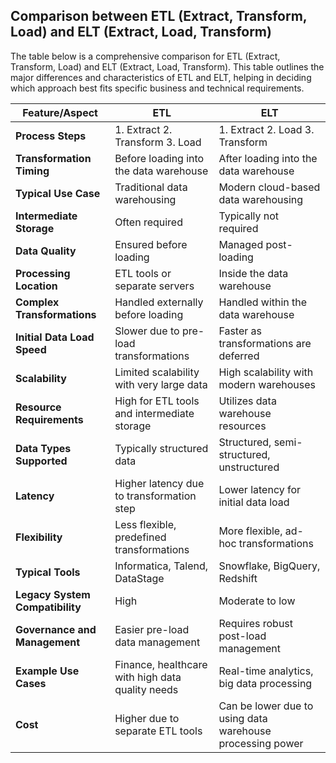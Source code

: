 ## Comparison between ETL (Extract, Transform, Load) and ELT (Extract, Load, Transform)


The table below is a comprehensive comparison for ETL (Extract, Transform, Load) and ELT (Extract, Load, Transform). This table outlines the major differences and characteristics of ETL and ELT, helping in deciding which approach best fits specific business and technical requirements.

| Feature/Aspect                  | ETL                                        | ELT                                        |
|---------------------------------|--------------------------------------------|--------------------------------------------|
| **Process Steps**               | 1. Extract  2. Transform  3. Load          | 1. Extract  2. Load  3. Transform          |
| **Transformation Timing**       | Before loading into the data warehouse     | After loading into the data warehouse      |
| **Typical Use Case**            | Traditional data warehousing               | Modern cloud-based data warehousing        |
| **Intermediate Storage**        | Often required                             | Typically not required                     |
| **Data Quality**                | Ensured before loading                     | Managed post-loading                       |
| **Processing Location**         | ETL tools or separate servers              | Inside the data warehouse                  |
| **Complex Transformations**     | Handled externally before loading          | Handled within the data warehouse          |
| **Initial Data Load Speed**     | Slower due to pre-load transformations     | Faster as transformations are deferred     |
| **Scalability**                 | Limited scalability with very large data   | High scalability with modern warehouses    |
| **Resource Requirements**       | High for ETL tools and intermediate storage| Utilizes data warehouse resources          |
| **Data Types Supported**        | Typically structured data                  | Structured, semi-structured, unstructured  |
| **Latency**                     | Higher latency due to transformation step  | Lower latency for initial data load        |
| **Flexibility**                 | Less flexible, predefined transformations  | More flexible, ad-hoc transformations      |
| **Typical Tools**               | Informatica, Talend, DataStage             | Snowflake, BigQuery, Redshift              |
| **Legacy System Compatibility** | High                                        | Moderate to low                            |
| **Governance and Management**   | Easier pre-load data management            | Requires robust post-load management       |
| **Example Use Cases**           | Finance, healthcare with high data quality needs | Real-time analytics, big data processing  |
| **Cost**                        | Higher due to separate ETL tools           | Can be lower due to using data warehouse processing power |


